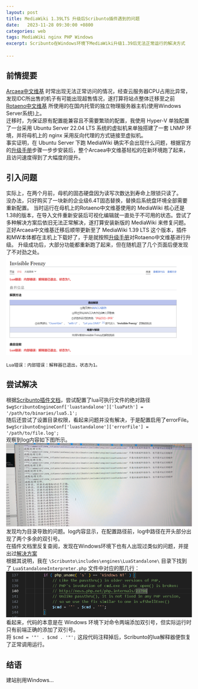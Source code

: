 ```yaml
---
layout: post
title: MediaWiki 1.39LTS 升级后Scribunto插件遇到的问题
date:   2023-11-28 09:30:00 +0800
categories: web
tags: MediaWiki nginx PHP Windows
excerpt: Scribunto在Windows环境下MediaWiki升级1.39后无法正常运行的解决方式

---
```


## 前情提要  
[Arcaea中文维基](https://wiki.arcaea.cn) 时常出现无法正常访问的情况，经查云服务器CPU占用比异常，发现IDC所出售的机子有可能出现超售情况，遂打算将站点整体迁移至之前 [Rotaeno中文维基](https://wiki.rotaeno.cn) 所使用的在国内托管的独立物理服务器主机(使用Windows Server系统)上。  
迁移时，为保证原有配置能兼容且不需要繁琐的配置，我使用 Hyper-V 单独配置了一台采用 Ubuntu Server 22.04 LTS 系统的虚拟机来单独搭建了一套 LNMP 环境，并将母机上的 nginx 采用反向代理的方式链接至虚拟机。  
事实证明，在 Ubuntu Server 下跑 MediaWiki 确实不会出现什么问题，根据官方的[升级手册](https://www.mediawiki.org/wiki/Manual:Upgrading)步骤一步步安装后，整个Arcaea中文维基轻松的在新环境跑了起来，且访问速度得到了大幅度的提升。

## 引入问题  
实际上，在两个月前，母机的固态硬盘因为读写次数达到寿命上限锁只读了。  
没办法，只好购买了一块新的企业级6.4T固态替换，替换后系统盘环境全部需要重新配置。
当时运行在母机上的Rotaeno中文维基使用的 MediaWiki 核心还是1.38的版本，在导入文件重新安装后可视化编辑就一直处于不可用的状态。尝试了多种解决方案后依旧无法正常解决，遂打算安装新版的 MediaWiki 来修复问题。  
正好Arcaea中文维基迁移后顺带更新至了 MediaWiki 1.39 LTS 这个版本，插件和MW本体都在主机上下载好了，于是就按照[升级手册](https://www.mediawiki.org/wiki/Manual:Upgrading)对Rotaeno中文维基进行升级。
升级成功后，大部分功能都重新跑了起来，但在随机逛了几个页面后便发现了不对劲之处。
![](https://github.com/happyvalley-lmx/happyvalleyPersonalBlog/blob/master/img/scribunto_lua_error.png?raw=true)  

``Lua错误：内部错误：解释器已退出，状态为1。``

## 尝试解决  
根据[Scribunto插件文档](https://www.mediawiki.org/wiki/Extension:Scribunto)，尝试配置了lua可执行文件的绝对路径  
``$wgScribuntoEngineConf['luastandalone']['luaPath'] = '/path/to/binaries/lua5.1';``  
随后还尝试了设置目录权限，看起来问题并没有解决，于是配置启用了errorFile。  
``$wgScribuntoEngineConf['luastandalone']['errorFile'] = '/path/to/file.log';``  
观察到log内容如下图所示。
![](https://github.com/happyvalley-lmx/happyvalleyPersonalBlog/blob/master/img/lua_error.jpg?raw=true)  
发现均为目录导致的问题。log内容显示，在配置路径前，log中路径在开头部分出现了两个多余的双引号。  
在插件文档里反复查阅，发现在Windows环境下也有人出现过类似的问题，并提出过[解决方案](https://www.mediawiki.org/w/index.php?title=Topic:W6pj4xql1tjpvfyb&topic_showPostId=watax8fwicsi11ps#flow-post-watax8fwicsi11ps)  
根据其说明，我在 `\Scribunto\includes\engines\LuaStandalone\` 目录下找到了 `LuaStandaloneInterpreter.php` 文件中对应的那几行：
![](https://github.com/happyvalley-lmx/happyvalleyPersonalBlog/blob/master/img/luastandaloneinterpreter.png?raw=true)  
看起来，代码的本意是在 Windows 环境下对命令两端添加双引号，但实际运行时只有前端正确的添加了双引号。  
将 `$cmd = '"' . $cmd . '"';` 这段代码注释掉后，Scribunto的lua解释器便恢复了正常调用运行。  

## 结语  
建站别用Windows...